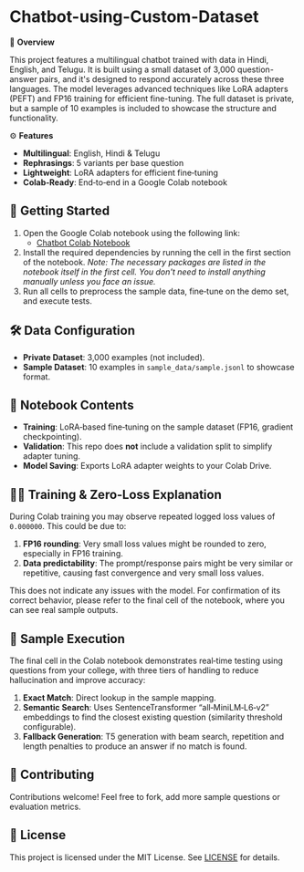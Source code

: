 # Chatbot-using-Custom-Dataset


📖 **Overview**

This project features a multilingual chatbot trained with data in Hindi, English, and Telugu. It is built using a small dataset of 3,000 question-answer pairs, and it's designed to respond accurately across these three languages. The model leverages advanced techniques like LoRA adapters (PEFT) and FP16 training for efficient fine-tuning. The full dataset is private, but a sample of 10 examples is included to showcase the structure and functionality.

⚙️ **Features**

- **Multilingual**: English, Hindi & Telugu
- **Rephrasings**: 5 variants per base question
- **Lightweight**: LoRA adapters for efficient fine‑tuning
- **Colab‑Ready**: End‑to‑end in a Google Colab notebook

## 🚀 Getting Started  
1. Open the Google Colab notebook using the following link:
   - [Chatbot Colab Notebook](https://colab.research.google.com/drive/1S48XvO5IoUBHUBLIv56x0AN-uZhVOauv?authuser=1#scrollTo=jLXdvwm4alel)
2. Install the required dependencies by running the cell in the first section of the notebook.
   *Note: The necessary packages are listed in the notebook itself in the first cell. You don't need to install anything manually unless you face an issue.*
3. Run all cells to preprocess the sample data, fine‑tune on the demo set, and execute tests.

## 🛠️ Data Configuration  
- **Private Dataset**: 3,000 examples (not included).  
- **Sample Dataset**: 10 examples in `sample_data/sample.jsonl` to showcase format.

## 🔄 Notebook Contents   
- **Training**: LoRA‑based fine‑tuning on the sample dataset (FP16, gradient checkpointing).  
- **Validation**: This repo does **not** include a validation split to simplify adapter tuning.  
- **Model Saving**: Exports LoRA adapter weights to your Colab Drive.  

## 🏋️‍♀️ Training & Zero‑Loss Explanation  
During Colab training you may observe repeated logged loss values of `0.000000`. This could be due to:

1. **FP16 rounding**: Very small loss values might be rounded to zero, especially in FP16 training.
2. **Data predictability**: The prompt/response pairs might be very similar or repetitive, causing fast convergence and very small loss values.

This does not indicate any issues with the model. For confirmation of its correct behavior, please refer to the final cell of the notebook, where you can see real sample outputs.

## 📝 Sample Execution  
The final cell in the Colab notebook demonstrates real‑time testing using questions from your college, with three tiers of handling to reduce hallucination and improve accuracy:

1. **Exact Match**: Direct lookup in the sample mapping.  
2. **Semantic Search**: Uses SentenceTransformer “all‑MiniLM‑L6‑v2” embeddings to find the closest existing question (similarity threshold configurable).  
3. **Fallback Generation**: T5 generation with beam search, repetition and length penalties to produce an answer if no match is found.

## 🤝 Contributing  
Contributions welcome! Feel free to fork, add more sample questions or evaluation metrics.

## 📄 License  
This project is licensed under the MIT License. See [LICENSE](LICENSE) for details.  
